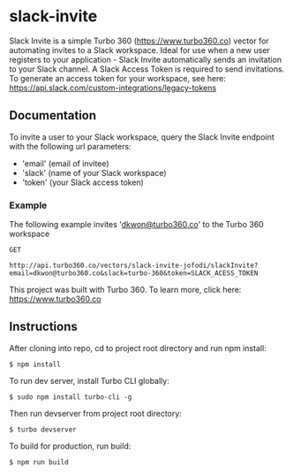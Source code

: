 # slack-invite

Slack Invite is a simple Turbo 360 (https://www.turbo360.co) vector for automating invites to a Slack workspace. Ideal for use when a new user registers to your application - Slack Invite automatically sends an invitation to your Slack channel. A Slack Access Token is required to send invitations. To generate an access token for your workspace, see here: https://api.slack.com/custom-integrations/legacy-tokens

## Documentation
To invite a user to your Slack workspace, query the Slack Invite endpoint with the following url parameters:
- 'email' (email of invitee)
- 'slack' (name of your Slack workspace)
- 'token' (your Slack access token)

### Example
The following example invites 'dkwon@turbo360.co' to the Turbo 360 workspace

```
GET

http://api.turbo360.co/vectors/slack-invite-jofodi/slackInvite?email=dkwon@turbo360.co&slack=turbo-360&token=SLACK_ACESS_TOKEN
```

This project was built with Turbo 360. To learn more, click here: https://www.turbo360.co

## Instructions
After cloning into repo, cd to project root directory and run npm install:

```
$ npm install
```

To run dev server, install Turbo CLI globally:

```
$ sudo npm install turbo-cli -g
```

Then run devserver from project root directory:

```
$ turbo devserver
```

To build for production, run build:

```
$ npm run build
```

